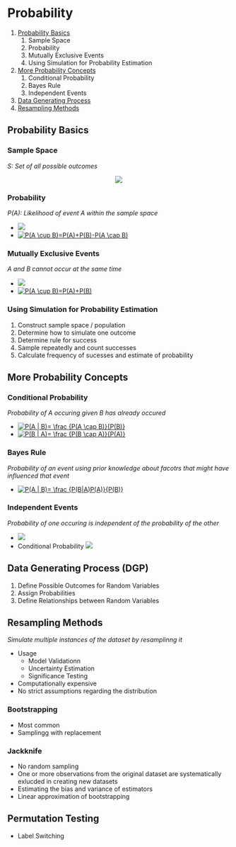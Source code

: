 # Probability
1. [Probability Basics](#probability-basics)
    1. Sample Space
    2. Probability
    3. Mutually Exclusive Events
    4. Using Simulation for Probability Estimation
2. [More Probability Concepts](#more-probability-concepts)
    1. Conditional Probability
    2. Bayes Rule
    3. Independent Events
3. [Data Generating Process](#data-generating-process)
4. [Resampling Methods](#resampling-methods)

## Probability Basics
### Sample Space
_S: Set of all possible outcomes_
<p align="center">
  <img src="https://www.mathsisfun.com/data/images/probability-sample-space.svg">
</p>

### Probability
_P(A):  Likelihood of event A within the sample space_
- <img src="https://render.githubusercontent.com/render/math?math=0 \leq P(A) \leq 1">
- <a href="https://www.codecogs.com/eqnedit.php?latex=\inline&space;P(A&space;\cup&space;B)=P(A)&plus;P(B)-P(A&space;\cap&space;B)" target="_blank"><img src="https://latex.codecogs.com/svg.latex?\inline&space;P(A&space;\cup&space;B)=P(A)&plus;P(B)-P(A&space;\cap&space;B)" title="P(A \cup B)=P(A)+P(B)-P(A \cap B)" /></a>

### Mutually Exclusive Events
_A and B cannot occur at the same time_
- <img src="https://render.githubusercontent.com/render/math?math=P(A \cap B) = 0">
- <a href="https://www.codecogs.com/eqnedit.php?latex=\inline&space;P(A&space;\cup&space;B)=P(A)&plus;P(B)" target="_blank"><img src="https://latex.codecogs.com/svg.latex?\inline&space;P(A&space;\cup&space;B)=P(A)&plus;P(B)" title="P(A \cup B)=P(A)+P(B)" /></a>

### Using Simulation for Probability Estimation
1. Construct sample space / population
2. Determine how to simulate one outcome
3. Determine rule for success
4. Sample repeatedly and count successes
5. Calculate frequency of sucesses and estimate of probability

## More Probability Concepts
### Conditional Probability
_Probability of A occuring given B has already occured_
- <a href="https://www.codecogs.com/eqnedit.php?latex=\inline&space;P(A&space;|&space;B)=&space;\frac&space;{P(A&space;\cap&space;B)}{P(B)}" target="_blank"><img src="https://latex.codecogs.com/svg.latex?\inline&space;P(A&space;|&space;B)=&space;\frac&space;{P(A&space;\cap&space;B)}{P(B)}" title="P(A | B)= \frac {P(A \cap B)}{P(B)}" /></a>
- <a href="https://www.codecogs.com/eqnedit.php?latex=\inline&space;P(B&space;|&space;A)=&space;\frac&space;{P(B&space;\cap&space;A)}{P(A)}" target="_blank"><img src="https://latex.codecogs.com/svg.latex?\inline&space;P(B&space;|&space;A)=&space;\frac&space;{P(B&space;\cap&space;A)}{P(A)}" title="P(B | A)= \frac {P(B \cap A)}{P(A)}" /></a>

### Bayes Rule
_Probability of an event using prior knowledge about facotrs that might have influenced that event_
- <a href="https://www.codecogs.com/eqnedit.php?latex=\inline&space;P(A&space;|&space;B)=&space;\frac&space;{P(B|A)P(A)}{P(B)}" target="_blank"><img src="https://latex.codecogs.com/svg.latex?\inline&space;P(A&space;|&space;B)=&space;\frac&space;{P(B|A)P(A)}{P(B)}" title="P(A | B)= \frac {P(B|A)P(A)}{P(B)}" /></a>

### Independent Events
_Probability of one occuring is independent of the probability of the other_
- <img src="https://render.githubusercontent.com/render/math?math=P(A \cap B) = P(A)P(B)">
- Conditional Probability <img src="https://render.githubusercontent.com/render/math?math=P(A|B) = P(A)">

## Data Generating Process (DGP)
1. Define Possible Outcomes for Random Variables
2. Assign Probabilities
3. Define Relationships between Random Variables

## Resampling Methods
_Simulate multiple instances of the dataset by resamplinng it_
- Usage
    - Model Validationn
    - Uncertainty Estimation
    - Significance Testing
- Computationally expensive
- No strict assumptions regarding the distribution

### Bootstrapping
- Most common
- Samplingg with replacement

### Jackknife
- No random sampling
- One or more observations from the original dataset are systematically exlucded in creating new datasets
- Estimating the bias and variance of estimators
- Linear approximation of bootstrapping

## Permutation Testing
- Label Switching

